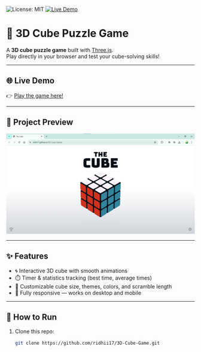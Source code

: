 ![License: MIT](https://img.shields.io/badge/License-MIT-green.svg)
[![Live Demo](https://img.shields.io/badge/Live%20Demo-Click%20Here-blue)](https://ridhii17.github.io/3D-Cube-Game/)

# 🧊 3D Cube Puzzle Game

A **3D cube puzzle game** built with [Three.js](https://threejs.org/).  
Play directly in your browser and test your cube-solving skills!

---

## 🌐 Live Demo
👉 [Play the game here!](https://ridhii17.github.io/3D-Cube-Game/)

---

## 📸 Project Preview
![3D Cube Game Screenshot](screenshot.png)

---

## ✨ Features
- 🌀 Interactive 3D cube with smooth animations  
- ⏱️ Timer & statistics tracking (best time, average times)  
- 🎨 Customizable cube size, themes, colors, and scramble length  
- 📱 Fully responsive — works on desktop and mobile  

---

## 🚀 How to Run
1. Clone this repo:
   ```bash
   git clone https://github.com/ridhii17/3D-Cube-Game.git
